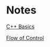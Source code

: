 # Notes

[C++ Basics](./Topics/Section1-2:C++_Basics.md)

[Flow of Control](./Topics/Section3-5:FlowOfControl.md)
